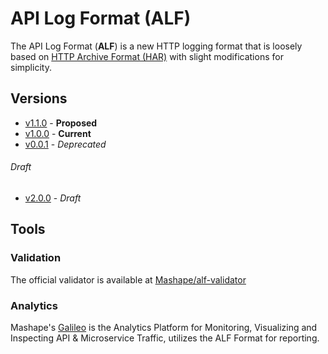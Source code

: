 # API Log Format (ALF)

The API Log Format (**ALF**) is a new HTTP logging format that is loosely based on [HTTP Archive Format (HAR)][har-spec] with slight modifications for simplicity.

## Versions

- [v1.1.0](versions/1.1.0.md) - **Proposed**
- [v1.0.0](versions/1.0.0.md) - **Current**
- [v0.0.1](versions/0.0.1.md) - *Deprecated*

###### Draft

- [v2.0.0](versions/2.0.0.md) - *Draft*

## Tools

### Validation

The official validator is available at [Mashape/alf-validator][alf-validator]

### Analytics

Mashape's [Galileo][galileo] is the Analytics Platform for Monitoring, Visualizing and Inspecting API & Microservice Traffic, utilizes the ALF Format for reporting.

[alf-validator]: https://github.com/Mashape/alf-validator "Official Validator"
[har-spec]: http://www.softwareishard.com/blog/har-12-spec/ "Har Specification"
[galileo]: https://getgalileo.io/ "Galileo"
